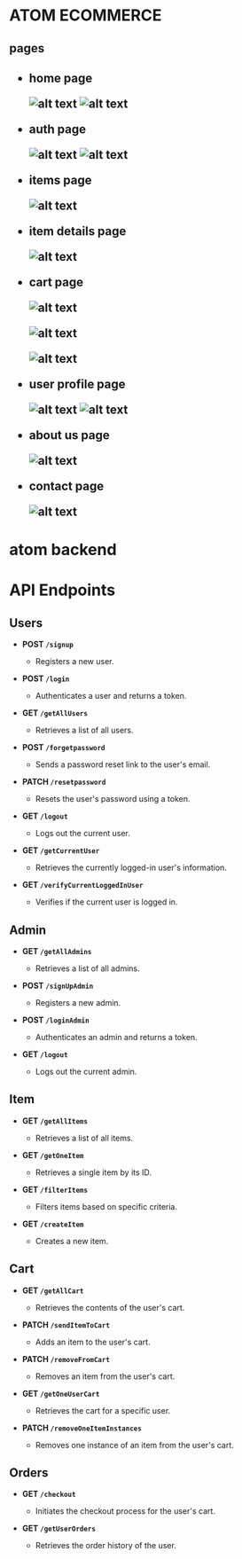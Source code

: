 <h1>
ATOM ECOMMERCE
</h1>
<h2>pages<h2>
<ul>
<li>

home page


![alt text](image.png)
![alt text](screencapture-atom-ecommerce-frontend-vercel-app-2024-08-29-04_23_30.png)

</li>
<li>

auth page


![alt text](image-2.png)
![alt text](image-3.png)

</li>

<li>

items page



![alt text](screencapture-atom-ecommerce-frontend-vercel-app-items-2024-08-29-04_30_26.png)

</li>

<li>

item details page


![alt text](screencapture-atom-ecommerce-frontend-vercel-app-ItemsDetails-66c99dae7de59ac004828c67-2024-08-29-04_33_52.png)
</li>

<li>

cart page


![alt text](screencapture-atom-ecommerce-frontend-vercel-app-cart-2024-08-29-04_37_41.png)

![alt text](image-4.png)

![alt text](image-5.png)
</li>

<li>
user profile page 


![alt text](screencapture-atom-ecommerce-frontend-vercel-app-profile-2024-08-29-04_48_39.png)
![alt text](image-7.png)
</li>

<li>
about us page

![alt text](screencapture-atom-ecommerce-frontend-vercel-app-about-2024-08-29-04_51_22.png)
</li>

<li>
contact page

![alt text](image-8.png)
</li>
</ul>
<h1>
atom backend
</h1>

# API Endpoints

## Users
- **POST `/signup`**
  - Registers a new user.

- **POST `/login`**
  - Authenticates a user and returns a token.

- **GET `/getAllUsers`**
  - Retrieves a list of all users.

- **POST `/forgetpassword`**
  - Sends a password reset link to the user's email.

- **PATCH `/resetpassword`**
  - Resets the user's password using a token.

- **GET `/logout`**
  - Logs out the current user.

- **GET `/getCurrentUser`**
  - Retrieves the currently logged-in user's information.

- **GET `/verifyCurrentLoggedInUser`**
  - Verifies if the current user is logged in.

## Admin
- **GET `/getAllAdmins`**
  - Retrieves a list of all admins.

- **POST `/signUpAdmin`**
  - Registers a new admin.

- **POST `/loginAdmin`**
  - Authenticates an admin and returns a token.

- **GET `/logout`**
  - Logs out the current admin.

## Item
- **GET `/getAllItems`**
  - Retrieves a list of all items.

- **GET `/getOneItem`**
  - Retrieves a single item by its ID.

- **GET `/filterItems`**
  - Filters items based on specific criteria.

- **GET `/createItem`**
  - Creates a new item.

## Cart
- **GET `/getAllCart`**
  - Retrieves the contents of the user's cart.

- **PATCH `/sendItemToCart`**
  - Adds an item to the user's cart.

- **PATCH `/removeFromCart`**
  - Removes an item from the user's cart.

- **GET `/getOneUserCart`**
  - Retrieves the cart for a specific user.

- **PATCH `/removeOneItemInstances`**
  - Removes one instance of an item from the user's cart.

## Orders
- **GET `/checkout`**
  - Initiates the checkout process for the user's cart.

- **GET `/getUserOrders`**
  - Retrieves the order history of the user.
